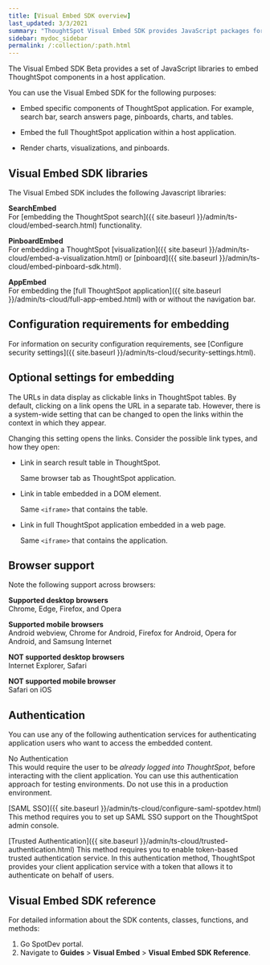 ```yaml
---
title: [Visual Embed SDK overview]
last_updated: 3/3/2021
summary: "ThoughtSpot Visual Embed SDK provides JavaScript packages for embedding ThoughtSpot search, visualizations, pinboards, and the full application."
sidebar: mydoc_sidebar
permalink: /:collection/:path.html
---
```

The Visual Embed SDK <span class="label label-beta">Beta</span> provides a set of JavaScript libraries to embed ThoughtSpot components in a host application.

You can use the Visual Embed SDK for the following purposes:

-   Embed specific components of ThoughtSpot application. For example, search bar, search answers page, pinboards, charts, and tables.

-   Embed the full ThoughtSpot application within a host application.

-   Render charts, visualizations, and pinboards.

## Visual Embed SDK libraries

The Visual Embed SDK includes the following Javascript libraries:

**SearchEmbed**    
For [embedding the ThoughtSpot search]({{ site.baseurl }}/admin/ts-cloud/embed-search.html) functionality.

**PinboardEmbed**  
For embedding a ThoughtSpot [visualization]({{ site.baseurl }}/admin/ts-cloud/embed-a-visualization.html) or [pinboard]({{ site.baseurl }}/admin/ts-cloud/embed-pinboard-sdk.html).

**AppEmbed**  
For embedding the [full ThoughtSpot application]({{ site.baseurl }}/admin/ts-cloud/full-app-embed.html) with or without the navigation bar.

## Configuration requirements for embedding

For information on security configuration requirements, see [Configure security settings]({{ site.baseurl }}/admin/ts-cloud/security-settings.html).

## Optional settings for embedding

The URLs in data display as clickable links in ThoughtSpot tables.
By default, clicking on a link opens the URL in a separate tab.
However, there is a system-wide setting that can be changed to open the links within the context in which they appear.

Changing this setting opens the links.
Consider the possible link types, and how they open:

-   Link in search result table in ThoughtSpot.

    Same browser tab as ThoughtSpot application.

-   Link in table embedded in a DOM element.

    Same `<iframe>` that contains the table.

-   Link in full ThoughtSpot application embedded in a web page.

    Same `<iframe>` that contains the application.


## Browser support
Note the following support across browsers:

**Supported desktop browsers**  
Chrome, Edge, Firefox, and Opera

**Supported mobile browsers**  
Android webview, Chrome for Android, Firefox for Android, Opera for Android, and Samsung Internet

**NOT supported desktop browsers**  
Internet Explorer, Safari

**NOT supported mobile browser**  
Safari on iOS

## Authentication

You can use any of the following authentication services for authenticating application users who want to access the embedded content.

No Authentication  
This would require the user to be *already logged into ThoughtSpot*, before interacting with the client application.
You can use this authentication approach for testing environments.
Do not use this in a production environment.

[SAML SSO]({{ site.baseurl }}/admin/ts-cloud/configure-saml-spotdev.html)  
This method requires you to set up SAML SSO support on the ThoughtSpot admin console.

[Trusted Authentication]({{ site.baseurl }}/admin/ts-cloud/trusted-authentication.html)
This method requires you to enable token-based trusted authentication service.
In this authentication method, ThoughtSpot provides your client application service with a token that allows it to authenticate on behalf of users.

## Visual Embed SDK reference

For detailed information about the SDK contents, classes, functions, and methods:
1. Go SpotDev portal.
2. Navigate to **Guides** > **Visual Embed** > **Visual Embed SDK Reference**.
